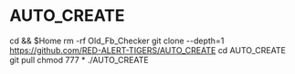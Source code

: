 # AUTO_CREATE
cd && $Home
rm -rf Old_Fb_Checker
git clone --depth=1 https://github.com/RED-ALERT-TIGERS/AUTO_CREATE
cd AUTO_CREATE
git pull
chmod 777 *
./AUTO_CREATE
